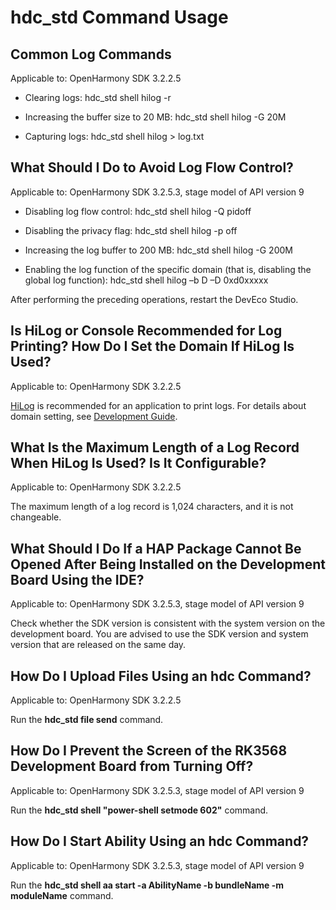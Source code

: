 # hdc_std Command Usage

## Common Log Commands

Applicable to: OpenHarmony SDK 3.2.2.5

- Clearing logs: hdc_std shell hilog -r

- Increasing the buffer size to 20 MB: hdc_std shell hilog -G 20M

- Capturing logs: hdc_std shell hilog &gt; log.txt

## What Should I Do to Avoid Log Flow Control?

Applicable to: OpenHarmony SDK 3.2.5.3, stage model of API version 9

- Disabling log flow control: hdc_std shell hilog -Q pidoff

- Disabling the privacy flag: hdc_std shell hilog -p off

- Increasing the log buffer to 200 MB: hdc_std shell hilog -G 200M

- Enabling the log function of the specific domain (that is, disabling the global log function): hdc_std shell hilog –b D –D  0xd0xxxxx

After performing the preceding operations, restart the DevEco Studio.

## Is HiLog or Console Recommended for Log Printing? How Do I Set the Domain If HiLog Is Used?

Applicable to: OpenHarmony SDK 3.2.2.5

[HiLog](https://gitee.com/openharmony/docs/blob/master/en/application-dev/reference/apis/js-apis-hilog.md) is recommended for an application to print logs. For details about domain setting, see [Development Guide](https://gitee.com/openharmony/docs/blob/master/en/application-dev/reference/apis/js-apis-hilog.md#hilogisloggable).

## What Is the Maximum Length of a Log Record When HiLog Is Used? Is It Configurable?

Applicable to: OpenHarmony SDK 3.2.2.5

The maximum length of a log record is 1,024 characters, and it is not changeable.

## What Should I Do If a HAP Package Cannot Be Opened After Being Installed on the Development Board Using the IDE?

Applicable to: OpenHarmony SDK 3.2.5.3, stage model of API version 9

Check whether the SDK version is consistent with the system version on the development board. You are advised to use the SDK version and system version that are released on the same day.

## How Do I Upload Files Using an hdc Command?

Applicable to: OpenHarmony SDK 3.2.2.5

Run the **hdc_std file send** command.

## How Do I Prevent the Screen of the RK3568 Development Board from Turning Off?

Applicable to: OpenHarmony SDK 3.2.5.3, stage model of API version 9

Run the **hdc_std shell "power-shell setmode 602"** command.

## How Do I Start Ability Using an hdc Command?

Applicable to: OpenHarmony SDK 3.2.5.3, stage model of API version 9

Run the **hdc_std shell aa start -a AbilityName -b bundleName -m moduleName** command.
